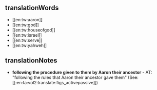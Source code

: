 ## translationWords

* [[en:tw:aaron]]
* [[en:tw:god]]
* [[en:tw:houseofgod]]
* [[en:tw:israel]]
* [[en:tw:serve]]
* [[en:tw:yahweh]]

## translationNotes

* **following the procedure given to them by Aaron their ancestor** - AT: "following the rules that Aaron their ancestor gave them" (See: [[:en:ta:vol2:translate:figs_activepassive]])
